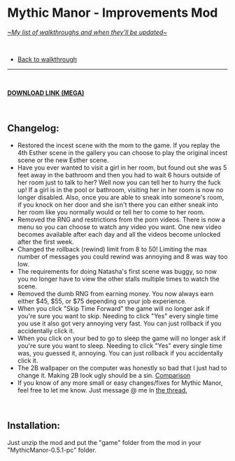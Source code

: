 # Mythic Manor - Improvements Mod
[*\~My list of walkthroughs and when they'll be updated\~*](https://www.patreon.com/maimlain)

<br>

- [Back to walkthrough](https://github.com/maim-lain/mythicmanor/blob/master/walkthrough.md)
 
---

<br>

[**DOWNLOAD LINK (MEGA)**](https://mega.nz/#!fOgXwajD!dQBAIPtOTWoQcoaAcfugNZ6aWHjta3tSYYeircp16Tk)

<br>

## Changelog:
- Restored the incest scene with the mom to the game. If you replay the 4th Esther scene in the gallery you can choose to play the original incest scene or the new Esther scene.
- Have you ever wanted to visit a girl in her room, but found out she was 5 feet away in the bathroom and then you had to wait 6 hours outside of her room just to talk to her? Well now you can tell her to hurry the fuck up! If a girl is in the pool or bathroom, visiting her in her room is now no longer disabled. Also, once you are able to sneak into someone's room, if you knock on her door and she isn't there you can either sneak into her room like you normally would or tell her to come to her room.
- Removed the RNG and restrictions from the porn videos. There is now a menu so you can choose to watch any video you want. One new video becomes available after each day and all the videos become unlocked after the first week.
- Changed the rollback (rewind) limit from 8 to 50! Limiting the max number of messages you could rewind was annoying and 8 was way too low.
- The requirements for doing Natasha's first scene was buggy, so now you no longer have to view the other stalls multiple times to watch the scene.
- Removed the dumb RNG from earning money. You now always earn either $45, $55, or $75 depending on your job experience.
- When you click "Skip Time Forward" the game will no longer ask if you're sure you want to skip. Needing to click "Yes" every single time you use it also got very annoying very fast. You can just rollback if you accidentally click it.
- When you click on your bed to go to sleep the game will no longer ask if you're sure you want to sleep. Needing to click "Yes" every single time was, you guessed it, annoying. You can just rollback if you accidentally click it.
- The 2B wallpaper on the computer was honestly so bad that I just had to change it. Making 2B look ugly should be a sin. [Comparison](https://i.lensdump.com/i/8yl1ba.gif)
- If you know of any more small or easy changes/fixes for Mythic Manor, feel free to let me know. Just message @ me in [the thread.](https://f95zone.com/threads/mythic-manor-v0-5-1-jikei.9201/)

<br>

## Installation:
 Just unzip the mod and put the "game" folder from the mod in your "MythicManor-0.5.1-pc" folder.
